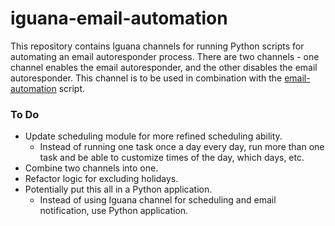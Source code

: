 # iguana-email-automation

This repository contains Iguana channels for running Python scripts for automating an email autoresponder process. There are two channels - one channel enables the email autoresponder, and the other disables the email autoresponder. This channel is to be used in combination with the [email-automation](https://github.com/LeNPaul/email-automation) script.

### To Do
 * Update scheduling module for more refined scheduling ability.
   * Instead of running one task once a day every day, run more than one task and be able to customize times of the day, which days, etc.
 * Combine two channels into one.
 * Refactor logic for excluding holidays.
 * Potentially put this all in a Python application.
   * Instead of using Iguana channel for scheduling and email notification, use Python application.
